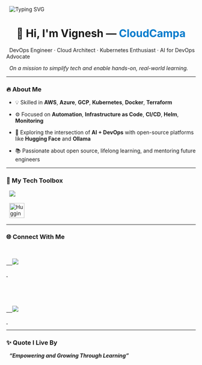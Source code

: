 

<p align="center">

  <img src="https://readme-typing-svg.herokuapp.com?font=Fira+Code&size=24&pause=1000&color=FF0000&width=700&lines=Welcome+to+Vignesh's+GitHub+Profile!;Empowering+Cloud%2C+DevOps%2C+Kubernetes+Learners!;Let's+Simplify+Tech+Together+🚀" alt="Typing SVG" />

</p>



<h1 align="center">👋 Hi, I'm Vignesh — <span style="color:#007ACC">CloudCampa</span></h1>



<p align="center">

  DevOps Engineer · Cloud Architect · Kubernetes Enthusiast · AI for DevOps Advocate<br>

  <em>On a mission to simplify tech and enable hands-on, real-world learning.</em>

</p>



---



### 🔥 About Me



- 💡 Skilled in **AWS**, **Azure**, **GCP**, **Kubernetes**, **Docker**, **Terraform**

- ⚙️ Focused on **Automation**, **Infrastructure as Code**, **CI/CD**, **Helm**, **Monitoring**

- 🤖 Exploring the intersection of **AI + DevOps** with open-source platforms like **Hugging Face** and **Ollama**

- 📚 Passionate about open source, lifelong learning, and mentoring future engineers



---



### 🧰 My Tech Toolbox



<p align="center">

  <img src="https://skillicons.dev/icons?i=aws,azure,gcp,kubernetes,docker,terraform,ansible,githubactions,linux,python,prometheus,grafana" />

</p>



<p align="center">

  <img src="https://huggingface.co/front/assets/huggingface_logo-noborder.svg" alt="Hugging Face" height="40" />

</p>



---



### 🌐 Connect With Me



<p align="center">

  <a href="https://youtube.com/@cloudcampa">

    <img src="https://img.shields.io/badge/YouTube-CloudCampa-red?style=flat-square&logo=youtube&logoColor=white" />

  </a>

  &nbsp;&nbsp;

  <a href="https://www.instagram.com/_cloudcampa_">

    <img src="https://img.shields.io/badge/Instagram-_cloudcampa_-purple?style=flat-square&logo=instagram&logoColor=white" />

  </a>

</p>



---



### ✨ Quote I Live By



<p align="center">

  <em><strong>“Empowering and Growing Through Learning”</strong></em>

</p>

